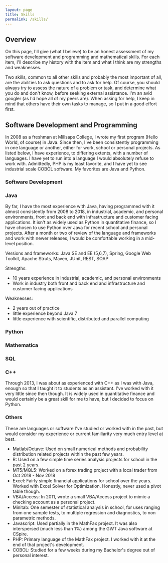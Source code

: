 ```yaml
---
layout: page
title: Skills
permalink: /skills/
---
```


## Overview

On this page, I'll give (what I believe) to be an honest assessment of my software development and programming and mathematical skills. For each item, I'll describe my history with the item and what I think are my strengths and weaknesses. 

Two skills, common to all other skills and probably the most important of all, are the abilities to ask questions and to ask for help. Of course, you should always try to assess the nature of a problem or task, and determine what you do and don't know, before seeking external assistance. I'm an avid googler (as I'd hope all of my peers are). When asking for help, I keep in mind that others have their own tasks to manage, so I put in a good effort first.

## Software Development and Programming

In 2008 as a freshman at Millsaps College, I wrote my first program (Hello World, of course) in Java. Since then, I've been consistently programming in one language or another, either for work, school or personal projects. As listed below, I have experience, to differing extents, with a number of languages. I have yet to run into a language I would absolutely refuse to work with. Admittedly, PHP is my least favorite, and I have yet to see industrial scale COBOL software. My favorites are Java and Python.

### Software Development




### Java

By far, I have the most experience with Java, having programmed with it almost consistently from 2008 to 2018, in industrial, academic, and personal environments, front and back end with infrastructure and customer facing applications. It isn't as widely used as Python in quantitative finance, so I have chosen to use Python over Java for recent school and personal projects. After a month or two of review of the language and frameworks and work with newer releases, I would be comfortable working in a mid-level position. 

Versions and frameworks: Java SE and EE (5,6,7), Spring, Google Web Toolkit, Apache Struts, Maven, JUnit, REST, SOAP

Strengths: 
* 10 years experience in industrial, academic, and personal environments
* Work in industry both front and back end and infrastructure and customer facing applications

Weaknesses: 
* 2 years out of practice
* little experience beyond Java 7
* little experience with scientific, distributed and parallel computing

### Python



### Mathematica


### SQL

### C++ 

Through 2013, I was about as experienced with C++ as I was with Java, enough so that I taught it to students as an assistant. I've worked with it very little since then though. It is widely used in quantitative finance and would certainly be a great skill for me to have, but I decided to focus on Python.

### Others

These are languages or software I've studied or worked with in the past, but would consider my experience or current familiarity very much entry level at best.

* Matlab/Octave: Used on small numerical methods and probability distribution related projects within the past few years.
* R: Used on a few simple time series analysis projects for school in the past 2 years.
* MT5/MQL5: Worked on a forex trading project with a local trader from Oct 2018 - Nov 2018
* Excel: Fairly simple financial applications for school over the years. Worked with Excel Solver for Optimization. Honestly, never used a pivot table though.
* VBA/Access: In 2011, wrote a small VBA/Access project to mimic a checking account as a personal project.
* Minitab: One semester of statistical analysis in school, for uses ranging from one sample tests, to multiple regression and diagnostics, to non parametric methods.
* Javascript: Used partially in the MathFax project. It was also interspersed (much less than 1%) among the GWT Java software at CSpire. 
* PHP: Primary language of the MathFax project. I worked with it at the end of that project's development.
* COBOL: Studied for a few weeks during my Bachelor's degree out of personal interest. 
